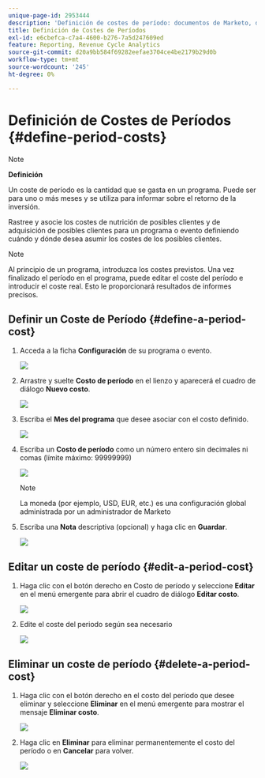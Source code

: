 ```yaml
---
unique-page-id: 2953444
description: 'Definición de costes de período: documentos de Marketo, documentación del producto'
title: Definición de Costes de Períodos
exl-id: e6cbefca-c7a4-4600-b276-7a5d247609ed
feature: Reporting, Revenue Cycle Analytics
source-git-commit: d20a9bb584f69282eefae3704ce4be2179b29d0b
workflow-type: tm+mt
source-wordcount: '245'
ht-degree: 0%

---
```


# Definición de Costes de Períodos {#define-period-costs}

>[!NOTE]
>
>**Definición**
>
>Un coste de período es la cantidad que se gasta en un programa. Puede ser para uno o más meses y se utiliza para informar sobre el retorno de la inversión.

Rastree y asocie los costes de nutrición de posibles clientes y de adquisición de posibles clientes para un programa o evento definiendo cuándo y dónde desea asumir los costes de los posibles clientes.

>[!NOTE]
>
>Al principio de un programa, introduzca los costes previstos. Una vez finalizado el período en el programa, puede editar el coste del período e introducir el coste real. Esto le proporcionará resultados de informes precisos.

## Definir un Coste de Período {#define-a-period-cost}

1. Acceda a la ficha **Configuración** de su programa o evento.

   ![](assets/image2015-4-24-11-3a13-3a27.png)

1. Arrastre y suelte **Costo de período** en el lienzo y aparecerá el cuadro de diálogo **Nuevo costo**.

   ![](assets/image2015-4-24-16-3a31-3a15.png)

1. Escriba el **Mes del programa** que desee asociar con el costo definido.

   ![](assets/image2015-4-24-16-3a11-3a30.png)

1. Escriba un **Costo de período** como un número entero sin decimales ni comas (límite máximo: 99999999)

   ![](assets/image2015-4-24-16-3a10-3a24.png)

   >[!NOTE]
   >
   >La moneda (por ejemplo, USD, EUR, etc.) es una configuración global administrada por un administrador de Marketo

1. Escriba una **Nota** descriptiva (opcional) y haga clic en **Guardar**.

   ![](assets/image2015-4-24-16-3a21-3a16.png)

## Editar un coste de período {#edit-a-period-cost}

1. Haga clic con el botón derecho en Costo de período y seleccione **Editar** en el menú emergente para abrir el cuadro de diálogo **Editar costo**.

   ![](assets/image2015-4-24-16-3a26-3a29.png)

1. Edite el coste del periodo según sea necesario

   ![](assets/image2015-4-24-16-3a27-3a38.png)

## Eliminar un coste de período {#delete-a-period-cost}

1. Haga clic con el botón derecho en el costo del período que desee eliminar y seleccione **Eliminar** en el menú emergente para mostrar el mensaje **Eliminar costo**.

   ![](assets/image2015-4-24-16-3a33-3a32.png)

1. Haga clic en **Eliminar** para eliminar permanentemente el costo del período o en **Cancelar** para volver.

   ![](assets/image2015-4-24-16-3a34-3a38.png)
